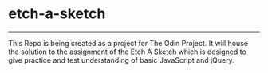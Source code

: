 # etch-a-sketch
- - -

This Repo is being created as a project for The Odin Project. It will house the solution to the assignment of the Etch A Sketch which is designed to give practice and test understanding of basic JavaScript and jQuery.
